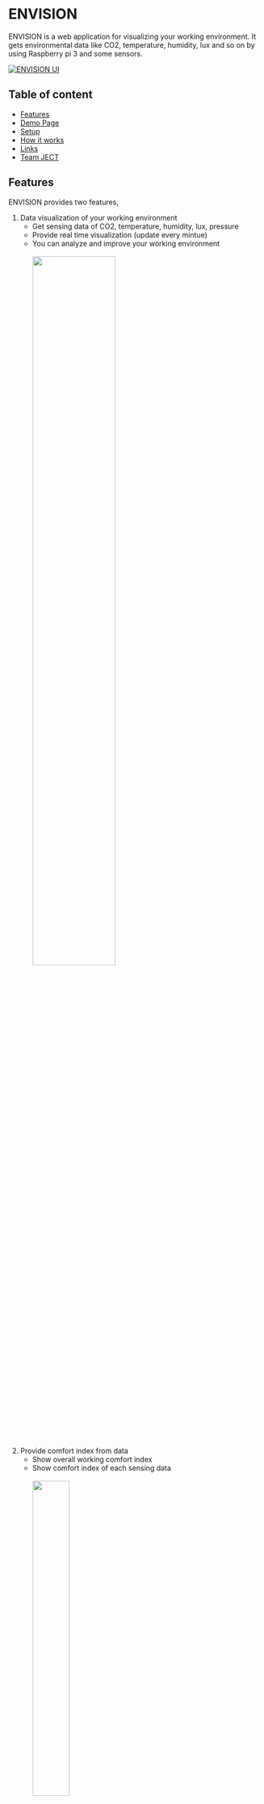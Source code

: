 # ENVISION

ENVISION is a web application for visualizing your working environment. It gets environmental data like CO2, temperature, humidity, lux and so on by using Raspberry pi 3 and some sensors.

[![ENVISION UI](https://user-images.githubusercontent.com/23233648/50395178-bccc1380-07a5-11e9-8b00-ead2f3fe7da6.png)](https://ject.netlify.com/)

## Table of content

- [Features](#Features)
- [Demo Page](#Demo-Page)
- [Setup](#Setup)
- [How it works](#How-it-works)
- [Links](#links)
- [Team JECT](#Team-JECT)

## Features

ENVISION provides two features,

1. Data visualization of your working environment
   - Get sensing data of CO2, temperature, humidity, lux, pressure
   - Provide real time visualization (update every mintue)
   - You can analyze and improve your working environment
     <br>
     <br>
     <img src="https://user-images.githubusercontent.com/23233648/50395465-7d9ec200-07a7-11e9-9792-e76ec8951c0c.png" height="60%" width="60%">
     <br>
     <br>
2. Provide comfort index from data
   - Show overall working comfort index
   - Show comfort index of each sensing data
     <br>
     <br>
     <img src="https://user-images.githubusercontent.com/23233648/50395656-cefb8100-07a8-11e9-97ab-3231dc61d21f.png" height="40%" width="40%">
     <br>
     <br>

## Demo Page

[Demo Page](https://prod-bot-staging.herokuapp.com/) is here! You can check demo IoT project!

## Setup

If you want to try JECT on your local machine, follow the instructions below.

1. Clone this repo

```
git clone https://github.com/cc6-ject/ject-frontend.git
```

2. Install all dependencies

```
cd ject-frontend
yarn
```

3. Start local server

```
yarn start
```

4. Go to browser and type "localhost:3000"

## How it works

- Frontend<br>
  React
- UI<br>
  MATERIAL-UI
- Speech Recognition<br>
  Web API
- Audio Context<br>
  Web API

## Links

- [Web Site](https://ject.netlify.com/)
- [React](https://reactjs.org/)
- [MATERIAL-UI](https://material-ui.com/)
- [MDN](https://developer.mozilla.org/en-US/)

## Team JECT

### Follow us on Github:

- [daenamkim](https://github.com/daenamkim)
- [egurinko](https://github.com/egurinko)
- [mp40](https://github.com/mp40)

## Project setup
```
yarn install
```

### Compiles and hot-reloads for development
```
yarn run serve
```

### Compiles and minifies for production
```
yarn run build
```

### Run your tests
```
yarn run test
```

### Lints and fixes files
```
yarn run lint
```

### Customize configuration
See [Configuration Reference](https://cli.vuejs.org/config/).
